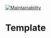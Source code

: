 [![Maintainability](https://api.codeclimate.com/v1/badges/6c92893029a4c0b0ec80/maintainability)](https://codeclimate.com/github/studyportals/Template/maintainability)
# Template